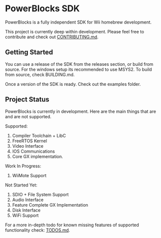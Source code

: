 # PowerBlocks SDK
PowerBlocks is a fully independent SDK for Wii homebrew development.

This project is currently deep within development. Please feel free to contribute and check out [CONTRIBUTING.md](docs/CONTRIBUTING.md).

## Getting Started
You can use a release of the SDK from the releases section, or build from source. For the windows setup its recommended to use MSYS2. To build from source, check BUILDING.md.

Once a version of the SDK is ready. Check out the examples folder.

## Project Status
PowerBlocks is currently in development. Here are the main things that are and are not supported.

Supported:
 1. Compiler Toolchain + LibC
 2. FreeRTOS Kernel
 3. Video Interface
 4. IOS Communications
 5. Core GX implementation.

Work In Progress:
 1. WiiMote Support

Not Started Yet:
 1. SDIO + File System Support
 2. Audio Interface
 3. Feature Complete GX Implementation
 4. Disk Interface
 5. WiFi Support

 For a more in-depth todo for known missing features of supported functionality check: [TODOS.md](docs/TODOS.md).